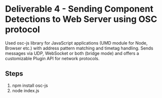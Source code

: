 # Deliverable 4 - Sending Component Detections to Web Server using OSC protocol

Used osc-js library for JavaScript applications (UMD module for Node, Browser etc.) with address pattern matching and timetag handling. Sends messages via UDP, WebSocket or both (bridge mode) and offers a customizable Plugin API for network protocols.

## Steps

1. npm install osc-js
2. node index.js
